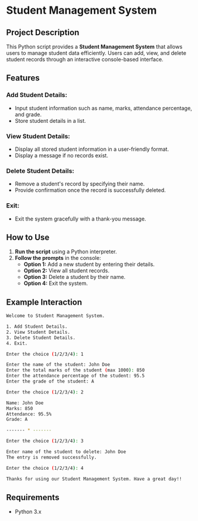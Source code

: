 # Student Management System

## Project Description

This Python script provides a **Student Management System** that allows users to manage student data efficiently. Users can add, view, and delete student records through an interactive console-based interface.

## Features

### Add Student Details:
- Input student information such as name, marks, attendance percentage, and grade.
- Store student details in a list.

### View Student Details:
- Display all stored student information in a user-friendly format.
- Display a message if no records exist.

### Delete Student Details:
- Remove a student's record by specifying their name.
- Provide confirmation once the record is successfully deleted.

### Exit:
- Exit the system gracefully with a thank-you message.

## How to Use

1. **Run the script** using a Python interpreter.
2. **Follow the prompts** in the console:
   - **Option 1:** Add a new student by entering their details.
   - **Option 2:** View all student records.
   - **Option 3:** Delete a student by their name.
   - **Option 4:** Exit the system.

## Example Interaction

```bash
Welcome to Student Management System.

1. Add Student Details.
2. View Student Details.
3. Delete Student Details.
4. Exit.

Enter the choice (1/2/3/4): 1

Enter the name of the student: John Doe
Enter the total marks of the student (max 1000): 850
Enter the attendance percentage of the student: 95.5
Enter the grade of the student: A

Enter the choice (1/2/3/4): 2

Name: John Doe
Marks: 850
Attendance: 95.5%
Grade: A

------- * -------

Enter the choice (1/2/3/4): 3

Enter name of the student to delete: John Doe
The entry is removed successfully.

Enter the choice (1/2/3/4): 4

Thanks for using our Student Management System. Have a great day!!
```

## Requirements

- Python 3.x
